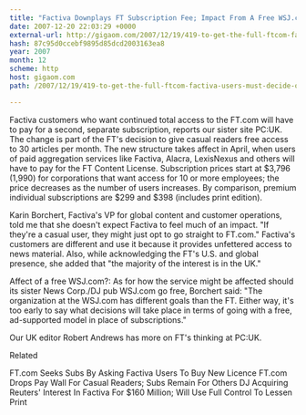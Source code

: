 ```yaml
---
title: "Factiva Downplays FT Subscription Fee; Impact From A Free WSJ.com Is Uncertain"
date: 2007-12-20 22:03:29 +0000
external-url: http://gigaom.com/2007/12/19/419-to-get-the-full-ftcom-factiva-users-must-decide-on-a-second-subscriptio/
hash: 87c95d0ccebf9895d85dcd2003163ea8
year: 2007
month: 12
scheme: http
host: gigaom.com
path: /2007/12/19/419-to-get-the-full-ftcom-factiva-users-must-decide-on-a-second-subscriptio/

---
```


Factiva customers who want continued total access to the FT.com will have to pay for a second, separate subscription, reports our sister site PC:UK. The change is part of the FT's decision to give casual readers free access to 30 articles per month. The new structure takes affect in April, when users of paid aggregation services like Factiva, Alacra, LexisNexus and others will have to pay for the FT Content License. Subscription prices start at $3,796 (1,990) for corporations that want access for 10 or more employees; the price decreases as the number of users increases. By comparison, premium individual subscriptions are $299 and $398 (includes print edition). 



Karin Borchert, Factiva's VP for global content and customer operations, told me that she doesn't expect Factiva to feel much of an impact. "If they're a casual user, they might just opt to go straight to FT.com." Factiva's customers are different and use it because it provides unfettered access to news material. Also, while acknowledging the FT's U.S. and global presence, she added that "the majority of the interest is in the UK."



Affect of a free WSJ.com?: As for how the service might be affected should its sister News Corp./DJ pub WSJ.com go free, Borchert said: "The organization at the WSJ.com has different goals than the FT. Either way, it's too early to say what decisions will take place in terms of going with a free, ad-supported model in place of subscriptions." 



Our UK editor Robert Andrews has more on FT's thinking at PC:UK.


Related


FT.com Seeks Subs By Asking Factiva Users To Buy New Licence
FT.com Drops Pay Wall For Casual Readers; Subs Remain For Others
DJ Acquiring Reuters' Interest In Factiva For $160 Million; Will Use Full Control To Lessen Print
